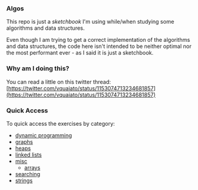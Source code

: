 ### Algos

This repo is just a _sketchbook_ I'm using while/when studying some algorithms and data structures.

Even though I am trying to get a correct implementation of the algorithms and data structures, the code here isn't intended to be neither optimal nor the most performant ever - as I said it is just a sketchbook.

### Why am I doing this?

You can read a little on this twitter thread: [https://twitter.com/vquaiato/status/1153074713234681857](https://twitter.com/vquaiato/status/1153074713234681857)

### Quick Access

To quick access the exercises by category:

 - [dynamic programming](/src/javas/src/dynamic)
 - [graphs](/src/javas/src/graphs)
 - [heaps](/src/javas/src/heaps)
 - [linked lists](/src/javas/src/linkedlists)
 - [misc](/src/javas/src/misc)
   - [arrays](/src/javas/src/misc/arrays)
 - [searching](src/javas/src/searching)
 - [strings](src/javas/src/strings)
 
